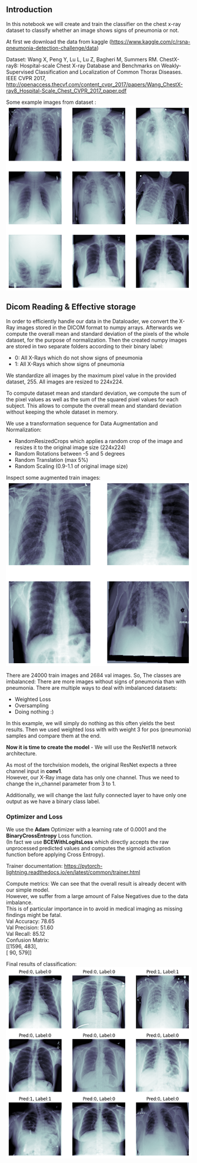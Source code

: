## Introduction
In this notebook we will create and train the classifier on the chest x-ray dataset to classify whether an image shows signs of pneumonia or not.<br/>

At first we download the data from kaggle (https://www.kaggle.com/c/rsna-pneumonia-detection-challenge/data)

Dataset:
Wang X, Peng Y, Lu L, Lu Z, Bagheri M, Summers RM. ChestX-ray8: Hospital-scale Chest X-ray Database and Benchmarks on Weakly-Supervised Classification and Localization of Common Thorax Diseases. IEEE CVPR 2017, http://openaccess.thecvf.com/content_cvpr_2017/papers/Wang_ChestX-ray8_Hospital-Scale_Chest_CVPR_2017_paper.pdf

Some example images from dataset :<br/> ![alt text](images/sample.png?raw=true)

## Dicom Reading & Effective storage

In order to efficiently handle our data in the Dataloader, we convert the X-Ray images stored in the DICOM format to numpy arrays. Afterwards we compute the overall mean and standard deviation of the pixels of the whole dataset, for the purpose of normalization.
Then the created numpy images are stored in two separate folders according to their binary label:
* 0: All X-Rays which do not show signs of pneumonia
* 1: All X-Rays which show signs of pneumonia

We standardize all images by the maximum pixel value in the provided dataset, 255.
All images are resized to 224x224.

To compute dataset mean and standard deviation, we compute the sum of the pixel values as well as the sum of the squared pixel values for each subject.
This allows to compute the overall mean and standard deviation without keeping the whole dataset in memory.

We use a transformation sequence for Data Augmentation and Normalization:
* RandomResizedCrops which applies a random crop of the image and resizes it to the original image size (224x224)
* Random Rotations between -5 and 5 degrees
* Random Translation (max 5%)
* Random Scaling (0.9-1.1 of original image size)

Inspect some augmented train images: <br/> ![alt text](images/data_augmentation.png?raw=true)

There are 24000 train images and 2684 val images. So, The classes are imbalanced: There are more images without signs of pneumonia than with pneumonia.
There are multiple ways to deal with imbalanced datasets:
* Weighted Loss
* Oversampling
* Doing nothing :)

In this example, we will simply do nothing as this often yields the best results.
Then we used weighted loss with with weight 3 for pos (pneumonia) samples and compare them at the end.

**Now it is time to create the model** - We will use the ResNet18 network architecture.

As most of the torchvision models, the original ResNet expects a three channel input in **conv1**. <br />
However, our X-Ray image data has only one channel.
Thus we need to change the in_channel parameter from 3 to 1.

Additionally, we will change the last fully connected layer to have only one output as we have a binary class label.

### Optimizer and Loss
We use the **Adam** Optimizer with a learning rate of 0.0001 and the **BinaryCrossEntropy** Loss function.<br />
(In fact we use **BCEWithLogitsLoss** which directly accepts the raw unprocessed predicted values and computes the sigmoid activation function before applying Cross Entropy).

Trainer documentation: https://pytorch-lightning.readthedocs.io/en/latest/common/trainer.html

Compute metrics:
We can see that the overall result is already decent with our simple model.<br />
However, we suffer from a large amount of False Negatives due to the data imbalance.<br />
This is of particular importance in to avoid in medical imaging as missing findings might be fatal.<br />
Val Accuracy: 78.65 <br/>
Val Precision: 51.60 <br/>
Val Recall: 85.12 <br/>
Confusion Matrix: <br/>
      [[1596,  483],<br/>
      [ 90,  579]] <br/>
        

Final results of classification: <br/> ![alt text](images/prediction.png?raw=true)
